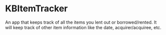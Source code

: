 # KBItemTracker
An app that keeps track of all the items you lent out or borrowed/rented. It will keep track of other item information like the date, acquirer/acquiree, etc.
